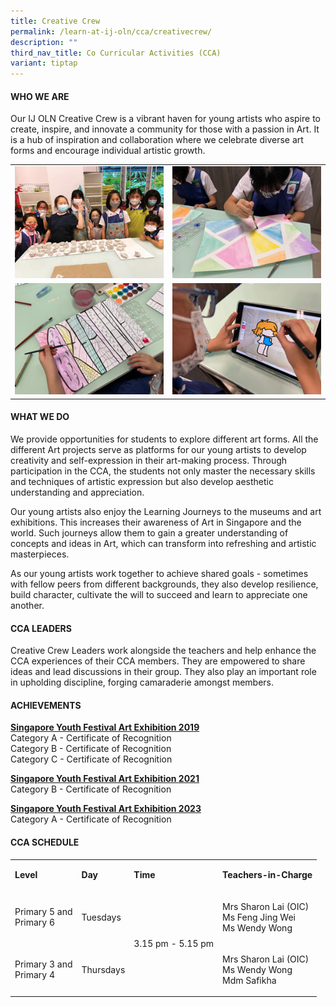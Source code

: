 ```yaml
---
title: Creative Crew
permalink: /learn-at-ij-oln/cca/creativecrew/
description: ""
third_nav_title: Co Curricular Activities (CCA)
variant: tiptap
---
```

<h4>WHO WE ARE</h4><p>Our IJ OLN Creative Crew is a vibrant haven for young artists who aspire to create, inspire, and innovate a community for those with a passion in Art. It is a hub of inspiration and collaboration where we celebrate diverse art forms and encourage individual artistic growth.</p><table><tbody><tr><td rowspan="1" colspan="1"><div class="isomer-image-wrapper"><img style="width: 100%" height="auto" width="100%" alt="" src="/images/CCAPics/CCrew1w.jpg"></div></td><td rowspan="1" colspan="1"><div class="isomer-image-wrapper"><img style="width: 100%" height="auto" width="100%" alt="" src="/images/CCAPics/CCrew2w.jpg"></div></td></tr><tr><td rowspan="1" colspan="1"><div class="isomer-image-wrapper"><img style="width: 100%" height="auto" width="100%" alt="" src="/images/CCAPics/CCrew3w.jpg"></div></td><td rowspan="1" colspan="1"><div class="isomer-image-wrapper"><img style="width: 100%" height="auto" width="100%" alt="" src="/images/CCAPics/CCrew4w.jpg"></div></td></tr></tbody></table><h4>WHAT WE DO</h4><p>We provide opportunities for students to explore different art forms. All the different Art projects serve as platforms for our young artists to develop creativity and self-expression in their art-making process. Through participation in the CCA, the students not only master the necessary skills and techniques of artistic expression but also develop aesthetic understanding and appreciation.</p><p>Our young artists also enjoy the Learning Journeys to the museums and art exhibitions. This increases their awareness of Art in Singapore and the world. Such journeys allow them to gain a greater understanding of concepts and ideas in Art, which can transform into refreshing and artistic masterpieces.</p><p>As our young artists work together to achieve shared goals - sometimes with fellow peers from different backgrounds, they also develop resilience, build character, cultivate the will to succeed and learn to appreciate one another.</p><h4>CCA LEADERS</h4><p>Creative Crew Leaders work alongside the teachers and help enhance the CCA experiences of their CCA members. They are empowered to share ideas and lead discussions in their group. They also play an important role in upholding discipline, forging camaraderie amongst members.</p><h4>ACHIEVEMENTS</h4><p><strong><u>Singapore Youth Festival Art Exhibition 2019</u></strong><br>Category A - Certificate of Recognition<br>Category B - Certificate of Recognition<br>Category C - Certificate of Recognition</p><p><strong><u>Singapore Youth Festival Art Exhibition 2021</u></strong><br>Category B - Certificate of Recognition</p><p><strong><u>Singapore Youth Festival Art Exhibition 2023</u></strong><br>Category A - Certificate of Recognition</p><h4>CCA SCHEDULE</h4><table><tbody><tr><td rowspan="1" colspan="1"><p><strong>Level</strong></p></td><td rowspan="1" colspan="1"><p><strong>Day</strong></p></td><td rowspan="1" colspan="1"><p><strong>Time</strong></p></td><td rowspan="1" colspan="1"><p><strong>Teachers-in-Charge</strong></p></td></tr><tr><td rowspan="1" colspan="1"><p>Primary 5 and<br>Primary 6</p></td><td rowspan="1" colspan="1"><p>Tuesdays</p></td><td rowspan="2" colspan="1"><p>3.15 pm - 5.15 pm</p></td><td rowspan="1" colspan="1"><p>Mrs Sharon Lai (OIC)<br>Ms Feng Jing Wei<br>Ms Wendy Wong</p></td></tr><tr><td rowspan="1" colspan="1"><p>Primary 3 and<br>Primary 4</p></td><td rowspan="1" colspan="1"><p>Thursdays</p></td><td rowspan="1" colspan="1"><p>Mrs Sharon Lai (OIC)<br>Ms Wendy Wong<br>Mdm Safikha</p></td></tr></tbody></table><p></p>